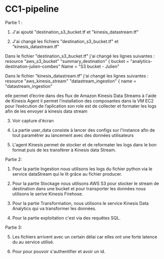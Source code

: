 # CC1-pipeline

Partie 1 : 
1. J'ai ajouté "destination_s3_bucket.tf et "kinesis_datastream.tf"

2. J'ai changé les fichiers "destination_s3_bucket.tf" et "kinesis_datastream.tf"

Dans le fichier "destination_s3_bucket.tf" j'ai changé les lignes suivantes : 
  resource "aws_s3_bucket" "summary_destination" {
  bucket = "analytics-destination-julien-combes"
     Name        = "S3 bucket - Julien"
     
Dans le fichier "kinesis_datastream.tf" j'ai changé les lignes suivantes : 
resource "aws_kinesis_stream" "datastream_ingestion" {
  name        = "datastream_ingestion"
 

elle permet d’écrire dans des flux de Amazon Kinesis Data Streams à l'aide de Kinesis Agent
il permet l’installation des composantes dans la VM EC2 pour l’exécution de l’aplication
son role est de collecter et formater les logs afin de les envoyer à kinesis data stream

3. Voir capture d'écran

5. La partie user_data consiste à lancer des configs sur l'instance afin de tout paramétrer au lancement avec des données utilisateurs

6. L'agent Kinesis permet de stocker et de reformater les logs dans le bon format puis de les transférer à Kinesis data Stream.

Partie 2:

1. Pour la partie Ingestion nous utilisons les logs du fichier python via le service dataStream qui le lit grâce au fichier producer. 

2. Pour la partie Stockage nous utilisons AWS S3 pour stocker le stream de destination dans une bucket et pour transporter les données nous utilisons le serive Kinesis Firehose.

3. Pour la partie Transformation, nous utilisons le service Kinesis Data Analytics qui va transformer les données.

4. Pour la partie exploitation c'est via des requêtes SQL.

Partie 3:

5. Les fichiers arrivent avec un certain délai car elles ont une forte latence du au service utilisé.

6. Pour pour pouvoir s'authentifier et avoir un id.
